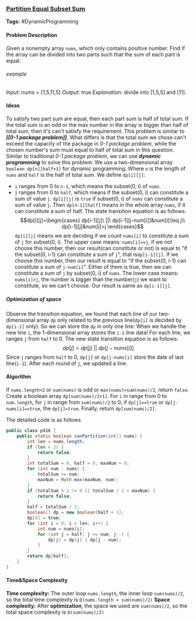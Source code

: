 ### [Partition Equal Subset Sum](https://leetcode-cn.com/problems/partition-equal-subset-sum/)

**Tags:** #DynamicProgramming

#### Problem Description
Given a nonempty array `nums`, which only contains positive number. Find if the array can be divided into two parts such that the sum of each part is equal.
###### example
*Input:* nums = [1,5,11,5]
*Output:* true
*Explanation:* divide into [1,5,5] and [11].

#### Ideas
To satisfy two part sum are equal, then each part sum is half of total sum. If the total sum is an odd or the max number in the array is bigger than half of total sum, then it's can't satisfy the requirement.
This problem is similar to ***[[0-1 package problem]]***. What differs is that the total sum we chose can't exceed the capacity of the package in *0-1 package problem*, while the chosen number's sum must equal to half of total sum in this question. Similar to traditional *0-1 package problem*, we can use ***dynamic programming*** to solve this problem.
We use a two-dimensional array `boolean dp[n][half+1]` for dynamic programming. Where `n` is the length of `nums` and `half` is the half of total sum. We define `dp[i][j]`:
- `i` ranges from 0 to `n-1`, which means the subset(0, i) of `nums`.
- `j` ranges from 0 to `half`, which means if the subset(0, i) can constitute a sum of value `j`.
`dp[i][j]` is `true` if subset(0, i) of `nums` can constitute a sum of value `j`. Then `dp[n-1][half]` means in the whole array `nums`, if it can constitute a sum of half.
The state transition equation is as follows:
$$dp[i][j]=\begin{cases}
dp[i-1][j]\ ||\ dp[i-1][j-num[i]]&num[i]\leq j\\
dp[i-1][j]&num[i]>j
\end{cases}$$
`dp[i][j]` means we are deciding if we count `nums[i]` to constitute a sum of `j` for subset(0, i).
The upper case means: `nums[i]<=j`, if we not choose this number, then our result(can constitute or not) is equal to "if the subset(0, i-1) can constitute a sum of `j`", that is`dp[i-1][j]`. If we choose this number, then our result is equal to "if the subset(0, i-1) can constitute a sum of `j-num[i]`". Either of them is true, then we can constitute a sum of `j` by subset(0, i) of `nums`.
The lower case means: `nums[i]>j`, the number is bigger than the number(`j`) we want to constitute, so we can't choose. Our result is same as `dp[i-1][j]`.

##### Optimization of space
Observe the transition equation, we found that each line of our two-dimensional array `dp` only related to the previous line(`dp[i]` is decided by `dp[i-1]` only). So we can store the `dp` in only one line:
When we handle the new line `i`, the 1-dimensional array stores the `i-1` line data! For each line, we ranges `j` from `half` to 0. The new state transition equation is as follows:
$$dp[j]=dp[j]\ ||\ dp[j-nums[i]]$$
Since `j` ranges from `half` to 0, `dp[j]` or `dp[j-nums[i]` store the date of last line(`i-1`). After each round of `j`, we updated a line.

#### Algorithm
If `nums.length<2` or `sum(nums)` is odd or `max(nums)>sum(nums)/2`, return `false`.
Create a boolean array `dp[sum(nums)/2+1]`. For `i` in range from 0 to `num.length`, for `j` in range from `sum(nums)/2` to 0, if `dp[j]==true` or `dp[j-nums[i]==true`, the `dp[j]=true`.
Finally, return `dp[sum(nums)/2]`.

The detailed code is as follows
```java
public class p416 {
    public static boolean canPartition(int[] nums) {
        int len = nums.length;
        if (len < 2) {
            return false;
        }
        int totalSum = 0, half = 0, maxNum = 0;
        for (int num : nums) {
            totalSum += num;
            maxNum = Math.max(maxNum, num);
        }
        if (totalSum % 2 != 0 || totalSum / 2 < maxNum) {
            return false;
        }
        half = totalSum / 2;
        boolean[] dp = new boolean[half + 1];
        dp[0] = true;
        for (int i = 0; i < len; i++) {
            int num = nums[i];
            for (int j = half; j >= num; j--) {
                dp[j] = dp[j] | dp[j - num];
            }
        }
        return dp[half];
    }
}
```

#### Time&Space Complexity
**Time complexity:** The outer loop `nums.length`, the inner loop `sum(nums)/2`, so the total time complexity is `O(nums.length × sum(nums)/2)`
**Space complexity:** After **optimization**, the space we used are `sum(nums)/2`, so the total space complexity is `O(sum(nums)/2)`